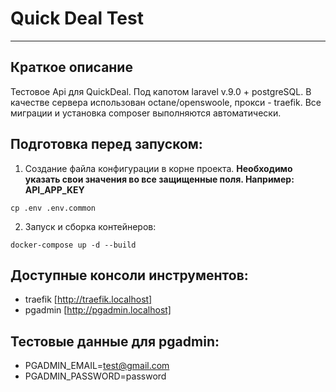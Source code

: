 # Quick Deal Test
____

## Краткое описание
Тестовое Api для QuickDeal. Под капотом laravel v.9.0 + postgreSQL. В качестве сервера использован octane/openswoole, прокси - traefik. Все миграции и установка composer выполняются автоматически.

## Подготовка перед запуском:
1. Создание файла конфигурации в корне проекта. **Необходимо указать свои значения во все защищенные поля. Например: API_APP_KEY**
```
cp .env .env.common
```
2. Запуск и сборка контейнеров:
```
docker-compose up -d --build
```


## Доступные консоли инструментов:
 - traefik [http://traefik.localhost]
 - pgadmin [http://pgadmin.localhost]

## Тестовые данные для pgadmin:
- PGADMIN_EMAIL=test@gmail.com 
- PGADMIN_PASSWORD=password
